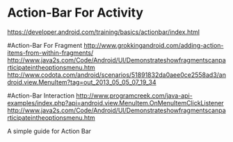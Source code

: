 # Action-Bar For Activity
https://developer.android.com/training/basics/actionbar/index.html

#Action-Bar For Fragment
http://www.grokkingandroid.com/adding-action-items-from-within-fragments/
http://www.java2s.com/Code/Android/UI/Demonstrateshowfragmentscanparticipateintheoptionsmenu.htm
http://www.codota.com/android/scenarios/51891832da0aee0ce2558ad3/android.view.MenuItem?tag=out_2013_05_05_07_19_34

#Action-Bar Interaction
http://www.programcreek.com/java-api-examples/index.php?api=android.view.MenuItem.OnMenuItemClickListener
http://www.java2s.com/Code/Android/UI/Demonstrateshowfragmentscanparticipateintheoptionsmenu.htm

A simple guide for Action Bar
